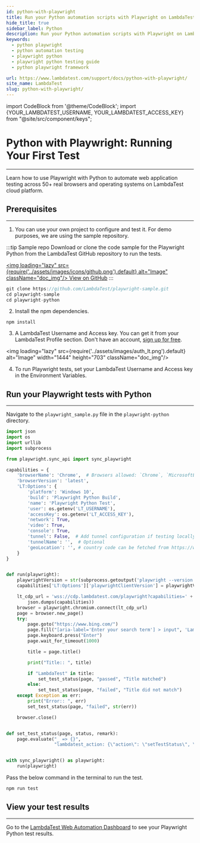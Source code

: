 ```yaml
---
id: python-with-playwright
title: Run your Python automation scripts with Playwright on LambdaTest
hide_title: true
sidebar_label: Python
description: Run your Python automation scripts with Playwright on LambdaTest scalable cloud grid of 50+ real desktop browsers and operating systems.
keywords:
  - python playwright
  - python automation testing
  - playwright python
  - playwright python testing guide
  - python playwright framework

url: https://www.lambdatest.com/support/docs/python-with-playwright/
site_name: LambdaTest
slug: python-with-playwright/
---
```


import CodeBlock from '@theme/CodeBlock';
import {YOUR_LAMBDATEST_USERNAME, YOUR_LAMBDATEST_ACCESS_KEY} from "@site/src/component/keys";

<script type="application/ld+json"
      dangerouslySetInnerHTML={{ __html: JSON.stringify({
       "@context": "https://schema.org",
        "@type": "BreadcrumbList",
        "itemListElement": [{
          "@type": "ListItem",
          "position": 1,
          "name": "Home",
          "item": "https://www.lambdatest.com"
        },{
          "@type": "ListItem",
          "position": 2,
          "name": "Support",
          "item": "https://www.lambdatest.com/support/docs/"
        },{
          "@type": "ListItem",
          "position": 3,
          "name": "Python with Playwright",
          "item": "https://www.lambdatest.com/support/docs/python-with-playwright/"
        }]
      })
    }}
></script>

# Python with Playwright: Running Your First Test
* * *

Learn how to use Playwright with Python to automate web application testing across 50+ real browsers and operating systems on LambdaTest cloud platform.


## Prerequisites
***

1. You can use your own project to configure and test it. For demo purposes, we are using the sample repository.

:::tip Sample repo
Download or clone the code sample for the Playwright Python from the LambdaTest GitHub repository to run the tests.

<a href="https://github.com/LambdaTest/playwright-sample/tree/main/playwright-python" className="github__anchor"><img loading="lazy" src={require('../assets/images/icons/github.png').default} alt="Image" className="doc_img"/> View on GitHub</a>
:::

```js
git clone https://github.com/LambdaTest/playwright-sample.git
cd playwright-sample
cd playwright-python
```

2. Install the npm dependencies.

```
npm install
```

3. A LambdaTest Username and Access key. You can get it from your LambdaTest Profile section. Don't have an account, [sign up for free](https://accounts.lambdatest.com/register).

<img loading="lazy" src={require('../assets/images/auth_lt.png').default} alt="Image" width="1444" height="703"  className="doc_img"/>

4. To run Playwright tests, set your LambdaTest Username and Access key in the Environment Variables.


## Run your Playwright tests with Python
---

Navigate to the `playwright_sample.py` file in the `playwright-python` directory.

```py
import json
import os
import urllib
import subprocess

from playwright.sync_api import sync_playwright

capabilities = {
    'browserName': 'Chrome',  # Browsers allowed: `Chrome`, `MicrosoftEdge`, `pw-chromium`, `pw-firefox` and `pw-webkit`
    'browserVersion': 'latest',
    'LT:Options': {
        'platform': 'Windows 10',
        'build': 'Playwright Python Build',
        'name': 'Playwright Python Test',
        'user': os.getenv('LT_USERNAME'),
        'accessKey': os.getenv('LT_ACCESS_KEY'),
        'network': True,
        'video': True,
        'console': True,
        'tunnel': False,  # Add tunnel configuration if testing locally hosted webpage
        'tunnelName': '',  # Optional
        'geoLocation': '', # country code can be fetched from https://www.lambdatest.com/capabilities-generator/
    }
}


def run(playwright):
    playwrightVersion = str(subprocess.getoutput('playwright --version')).strip().split(" ")[1]
    capabilities['LT:Options']['playwrightClientVersion'] = playwrightVersion

    lt_cdp_url = 'wss://cdp.lambdatest.com/playwright?capabilities=' + urllib.parse.quote(
        json.dumps(capabilities))
    browser = playwright.chromium.connect(lt_cdp_url)
    page = browser.new_page()
    try:
        page.goto("https://www.bing.com/")
        page.fill("[aria-label='Enter your search term'] > input", 'LambdaTest')
        page.keyboard.press("Enter")
        page.wait_for_timeout(1000)

        title = page.title()

        print("Title:: ", title)

        if "LambdaTest" in title:
            set_test_status(page, "passed", "Title matched")
        else:
            set_test_status(page, "failed", "Title did not match")
    except Exception as err:
        print("Error:: ", err)
        set_test_status(page, "failed", str(err))

    browser.close()


def set_test_status(page, status, remark):
    page.evaluate("_ => {}",
                  "lambdatest_action: {\"action\": \"setTestStatus\", \"arguments\": {\"status\":\"" + status + "\", \"remark\": \"" + remark + "\"}}");


with sync_playwright() as playwright:
    run(playwright)

```

Pass the below command in the terminal to run the test.

```js
npm run test
```

## View your test results
---

Go to the [LambdaTest Web Automation Dashboard](https://automation.lambdatest.com/build) to see your Playwright Python test results.




